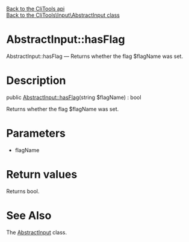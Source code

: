 [Back to the CliTools api](https://github.com/lingtalfi/CliTools/blob/master/doc/api/CliTools.md)<br>
[Back to the CliTools\Input\AbstractInput class](https://github.com/lingtalfi/CliTools/blob/master/doc/api/CliTools/Input/AbstractInput.md)


AbstractInput::hasFlag
================



AbstractInput::hasFlag — Returns whether the flag $flagName was set.




Description
================


public [AbstractInput::hasFlag](https://github.com/lingtalfi/CliTools/blob/master/doc/api/CliTools/Input/AbstractInput/hasFlag.md)(string $flagName) : bool




Returns whether the flag $flagName was set.




Parameters
================


- flagName

    


Return values
================

Returns bool.







See Also
================

The [AbstractInput](https://github.com/lingtalfi/CliTools/blob/master/doc/api/CliTools/Input/AbstractInput.md) class.
